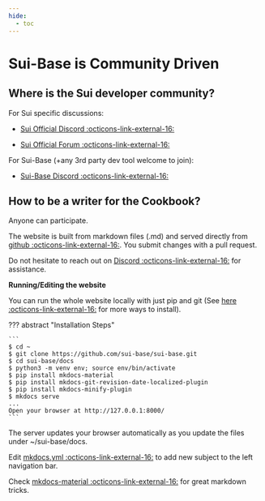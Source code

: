 ```yaml
---
hide:
  - toc
---
```

# Sui-Base is Community Driven

## Where is the Sui developer community?
For Sui specific discussions:

  * [Sui Official Discord :octicons-link-external-16:](https://discord.gg/sui)

  * [Sui Official Forum :octicons-link-external-16:](https://forums.sui.io/)

For Sui-Base (+any 3rd party dev tool welcome to join):

  * [Sui-Base Discord :octicons-link-external-16:](https://discord.com/invite/Erb6SwsVbH) 

## How to be a writer for the Cookbook?

Anyone can participate.

The website is built from markdown files (.md) and served directly from [github :octicons-link-external-16:](https://github.com/sui-base/sui-base/tree/main/docs/website). You submit changes with a pull request.

Do not hesitate to reach out on [Discord :octicons-link-external-16:](https://discord.gg/Erb6SwsVbH) for assistance.

**Running/Editing the website**

You can run the whole website locally with just pip and git (See [here :octicons-link-external-16:](https://squidfunk.github.io/mkdocs-material/getting-started/) for more ways to install).

??? abstract "Installation Steps"

    ```
    $ cd ~
    $ git clone https://github.com/sui-base/sui-base.git
    $ cd sui-base/docs
    $ python3 -m venv env; source env/bin/activate
    $ pip install mkdocs-material
    $ pip install mkdocs-git-revision-date-localized-plugin
    $ pip install mkdocs-minify-plugin
    $ mkdocs serve
    ...
    Open your browser at http://127.0.0.1:8000/
    ```

The server updates your browser automatically as you update the files under ~/sui-base/docs.

Edit [mkdocs.yml :octicons-link-external-16:]( https://github.com/sui-base/sui-base/blob/main/docs/mkdocs.yml ) to add new subject to the left navigation bar.

Check [mkdocs-material :octicons-link-external-16:]( https://squidfunk.github.io/mkdocs-material/reference/ ) for great markdown tricks.
